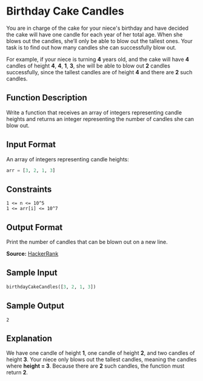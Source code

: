 # Birthday Cake Candles

You are in charge of the cake for your niece's birthday and have decided the cake will have one candle for each year of her total age. When she blows out the candles, she’ll only be able to blow out the tallest ones. Your task is to find out how many candles she can successfully blow out.

For example, if your niece is turning **4** years old, and the cake will have **4** candles of height **4**, **4**, **1**, **3**, she will be able to blow out **2** candles successfully, since the tallest candles are of height **4** and there are **2** such candles.

## Function Description

Write a function that receives an array of integers representing candle heights and returns an integer representing the number of candles she can blow out.

## Input Format

An array of integers representing candle heights:
```python
arr = [3, 2, 1, 3]
```

## Constraints
```
1 <= n <= 10^5
1 <= arr[i] <= 10^7
```

## Output Format

Print the number of candles that can be blown out on a new line.

**Source:** [HackerRank](https://www.hackerrank.com/challenges/birthday-cake-candles/problem)

## Sample Input

```python
birthdayCakeCandles([3, 2, 1, 3])
```

## Sample Output
```
2
```

## Explanation

We have one candle of height **1**, one candle of height **2**, and two candles of height **3**. Your niece only blows out the tallest candles, meaning the candles where **height = 3**. Because there are **2** such candles, the function must return **2**.